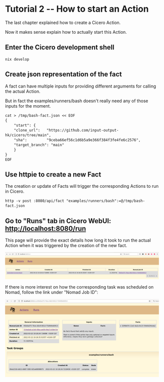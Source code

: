 # Tutorial 2 -- How to start an Action
The last chapter explained how to create a Cicero Action.

Now it makes sense explain how to actually start this Action.

## Enter the Cicero development shell

```
nix develop
```

## Create json representation of the fact

A fact can have multiple inputs for providing different arguments for calling the actual Action.

But in fact the examples/runners/bash doesn't really need any of those inputs for the moment.
```
cat > /tmp/bash-fact.json << EOF
{
    "start": {
	"clone_url":   "https://github.com/input-output-hk/cicero/tree/main",
	"sha":         "9ceba66ef56c1d6b5a9e366f384f3fe4fe6c2576",
	"target_branch": "main"
    }
}
EOF
```

## Use httpie to create a new Fact
The creation or update of Facts will trigger the corresponding Actions to run in Cicero.

```
http -v post :8080/api/fact "examples/runners/bash":=@/tmp/bash-fact.json
```

## Go to "Runs" tab in Cicero WebUI: [http://localhost:8080/run](http://localhost:8080/run)

This page will provide the exact details how long it took to run the actual Action when it was triggered by the creation of the new fact.

![Cicero WebUI Runs Localpath](./cicero_webui_runs_localpath.png "Cicero WebUI Runs Localpath")

If there is more interest on how the corresponding task was scheduled on Nomad, follow the link under "Nomad Job ID":

![Cicero WebUI Runs Nomad](./cicero_webui_runs_nomad_localpath.png "Cicero WebUI Runs Nomad")
